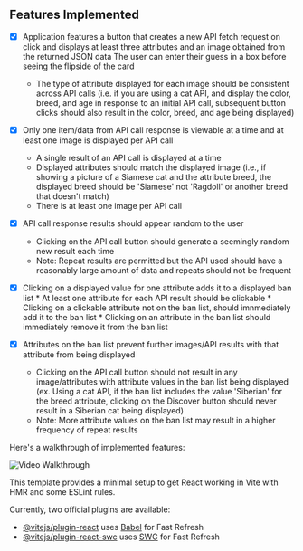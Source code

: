 ## Features Implemented

- [x] Application features a button that creates a new API fetch request on click and displays at least three attributes and an image obtained from the returned JSON data The user can enter their guess in a box before seeing the flipside of the card
     * The type of attribute displayed for each image should be consistent across API calls (i.e. if you are using a cat API, and display the color, breed, and age in response to an initial API call, subsequent button clicks should also result in the color, breed, and age being displayed)
- [x] Only one item/data from API call response is viewable at a time and at least one image is displayed per API call
     * A single result of an API call is displayed at a time
     * Displayed attributes should match the displayed image (i.e., if showing a picture of a Siamese cat and the attribute breed, the displayed breed should be 'Siamese' not 'Ragdoll' or another breed that doesn't match)
     * There is at least one image per API call

- [x] API call response results should appear random to the user
     * Clicking on the API call button should generate a seemingly random new result each time
     * Note: Repeat results are permitted but the API used should have a reasonably large amount of data and repeats should not be frequent
     

- [x] Clicking on a displayed value for one attribute adds it to a displayed ban list
      * At least one attribute for each API result should be clickable
      * Clicking on a clickable attribute not on the ban list, should imnmediately add it to the ban list
      * Clicking on an attribute in the ban list should immediately remove it from the ban list


- [x] Attributes on the ban list prevent further images/API results with that attribute from being displayed
     * Clicking on the API call button should not result in any image/attributes with attribute values in the ban list being displayed (ex. Using a cat API, if the ban list includes the value 'Siberian' for the breed attribute, clicking on the Discover button should never result in a Siberian cat being displayed)
     * Note: More attribute values on the ban list may result in a higher frequency of repeat results



Here's a walkthrough of implemented features:

<img src='src/assets/video.gif' title='Video Walkthrough' width='' alt='Video Walkthrough' />


This template provides a minimal setup to get React working in Vite with HMR and some ESLint rules.

Currently, two official plugins are available:

- [@vitejs/plugin-react](https://github.com/vitejs/vite-plugin-react/blob/main/packages/plugin-react/README.md) uses [Babel](https://babeljs.io/) for Fast Refresh
- [@vitejs/plugin-react-swc](https://github.com/vitejs/vite-plugin-react-swc) uses [SWC](https://swc.rs/) for Fast Refresh
